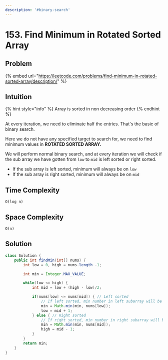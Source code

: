 ```yaml
---
description: '#binary-search'
---
```


# 153. Find Minimum in Rotated Sorted Array

## Problem

{% embed url="https://leetcode.com/problems/find-minimum-in-rotated-sorted-array/description/" %}

## Intuition

{% hint style="info" %}
Array is sorted in non decreasing order
{% endhint %}

At every iteration, we need to eliminate half the entries. That's the basic of binary search.&#x20;

Here we do not have any specified target to search for, we need to find minimum values in **ROTATED SORTED ARRAY.**

We will perform normal binary search, and at every iteration we will check if the sub array we have gotten from `low` to `mid` is left sorted or right sorted.

* If the sub array is left sorted, minimum will always be on `low`
* If the sub array is right sorted, minimum will always be on `mid`

## Time Complexity

`O(log n)`

## Space Complexity

`O(n)`

## Solution

```java
class Solution {
    public int findMin(int[] nums) {
        int low = 0, high = nums.length -1;

        int min = Integer.MAX_VALUE;

        while(low <= high) {
            int mid = low + (high - low)/2;

            if(nums[low] <= nums[mid]) { // Left sorted
                // If left sorted, min number in left subarray will be on low
                min = Math.min(min, nums[low]); 
                low = mid + 1;
            } else { // Right sorted
                // If right sorted, min number in right subarray will be on mid
                min = Math.min(min, nums[mid]);
                high = mid - 1;
            }
        }
        return min;
    }
}
```
